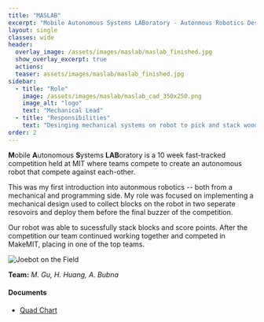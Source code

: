 ```yaml
---
title: "MASLAB"
excerpt: "Mobile Autonomous Systems LABoratory - Autonmous Robotics Design"
layout: single
classes: wide
header:
  overlay_image: /assets/images/maslab/maslab_finished.jpg
  show_overlay_excerpt: true
  actions:
  teaser: assets/images/maslab/maslab_finished.jpg
sidebar:
  - title: "Role"
    image: /assets/images/maslab/maslab_cad_350x250.png
    image_alt: "logo"
    text: "Mechanical Lead"
  - title: "Responsibilities"
    text: "Desinging mechanical systems on robot to pick and stack wooden cubes."
order: 2
---
```


**M**obile **A**utonomous **S**ystems **LAB**oratory is a 10 week fast-tracked competition held at MIT where teams compete to create an autonomous robot that compete against each-other.

This was my first introduction into autonmous robotics -- both from a mechanical and programming side. My role was focused on implementing a mechanical design used to collect blocks on the robot in two seperate resovoirs and deploy them before the final buzzer of the competition.

Our robot was able to sucessfully stack blocks and score points. After the competition our team continued working together and competed in MakeMIT, placing in one of the top teams.

![Joebot on the Field]({{site.baseurl}}/assets/images/maslab/maslab_finished.jpg)

**Team:** *M. Gu, H. Huang, A. Bubna*

#### Documents
+ [Quad Chart]({{site.baseurl}}/assets/pdfs/quadcharts/MASLAB-Quad_Chart.pdf)<br>